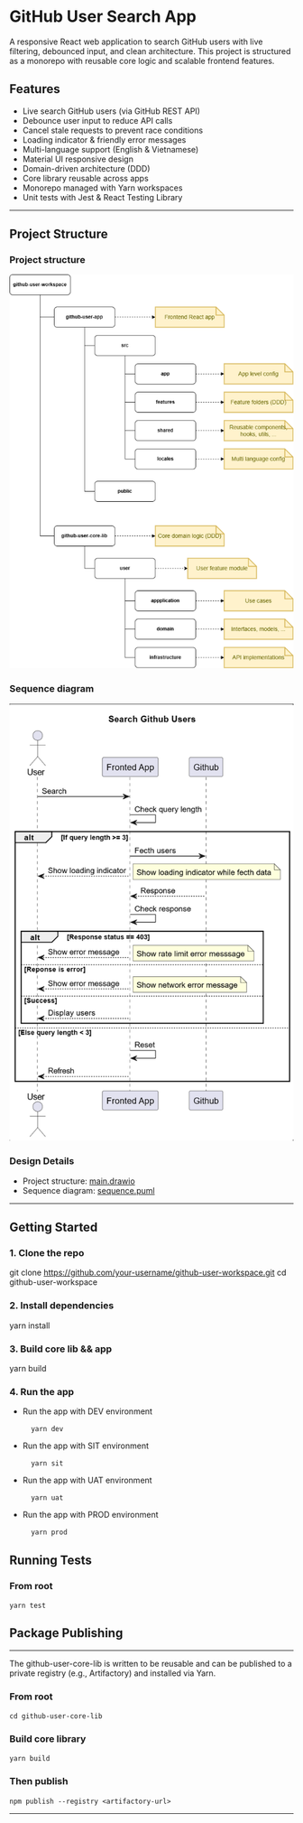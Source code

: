 # GitHub User Search App

A responsive React web application to search GitHub users with live filtering, debounced input, and clean architecture. This project is structured as a monorepo with reusable core logic and scalable frontend features.

## Features

- Live search GitHub users (via GitHub REST API)
- Debounce user input to reduce API calls
- Cancel stale requests to prevent race conditions
- Loading indicator & friendly error messages
- Multi-language support (English & Vietnamese)
- Material UI responsive design
- Domain-driven architecture (DDD)
- Core library reusable across apps
- Monorepo managed with Yarn workspaces
- Unit tests with Jest & React Testing Library

---

## Project Structure

### Project structure 

![alt](main.png)

### Sequence diagram
    
![alt](sequence.png)

### Design Details 

- Project structure: [main.drawio](main.drawio)
- Sequence diagram: [sequence.puml](sequence.puml)

---

## Getting Started

### 1. Clone the repo

git clone https://github.com/your-username/github-user-workspace.git
cd github-user-workspace

### 2. Install dependencies

yarn install

### 3. Build core lib && app

yarn build

### 4. Run the app

- Run the app with DEV environment

        yarn dev

- Run the app with SIT environment

        yarn sit

- Run the app with UAT environment

        yarn uat

- Run the app with PROD environment

        yarn prod

## Running Tests

### From root

    yarn test

## Package Publishing

---

The github-user-core-lib is written to be reusable and can be published to a private registry (e.g., Artifactory) and installed via Yarn.

### From root

    cd github-user-core-lib

### Build core library
    yarn build

### Then publish
    npm publish --registry <artifactory-url>

---

